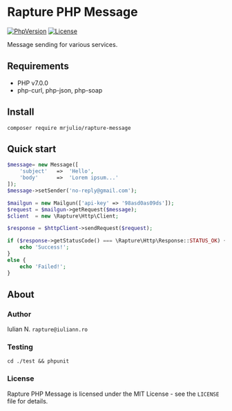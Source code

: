 # Rapture PHP Message

[![PhpVersion](https://img.shields.io/badge/php-7.0.0-orange.svg?style=flat-square)](#)
[![License](https://img.shields.io/badge/license-MIT-blue.svg?style=flat-square)](#)

Message sending for various services.

## Requirements

- PHP v7.0.0
- php-curl, php-json, php-soap

## Install

```
composer require mrjulio/rapture-message
```

## Quick start

```php
$message= new Message([
    'subject'   =>  'Hello',
    'body'      =>  'Lorem ipsum...'
]);
$message->setSender('no-reply@gmail.com');

$mailgun = new Mailgun(['api-key' => '98asd0as09ds']);
$request = $mailgun->getRequest($message);
$client  = new \Rapture\Http\Client;

$response = $httpClient->sendRequest($request);

if ($response->getStatusCode() === \Rapture\Http\Response::STATUS_OK) {
    echo 'Success!';
}
else {
    echo 'Failed!';
}
```

## About

### Author

Iulian N. `rapture@iuliann.ro`

### Testing

```
cd ./test && phpunit
```

### License

Rapture PHP Message is licensed under the MIT License - see the `LICENSE` file for details.
